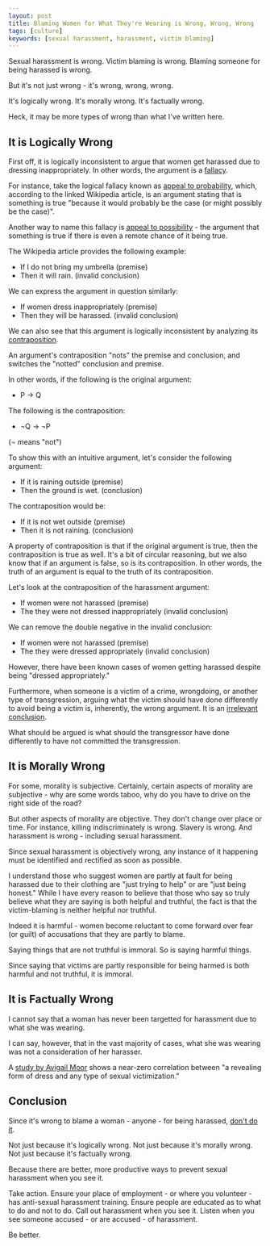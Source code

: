 ```yaml
---
layout: post
title: Blaming Women for What They're Wearing is Wrong, Wrong, Wrong
tags: [culture]
keywords: [sexual harassment, harassment, victim blaming]
---
```


Sexual harassment is wrong. Victim blaming is wrong. Blaming someone for being harassed is wrong.

But it's not just wrong - it's wrong, wrong, wrong.

It's logically wrong. It's morally wrong. It's factually wrong.

Heck, it may be more types of wrong than what I've written here.

## It is Logically Wrong

First off, it is logically inconsistent to argue that women get harassed due to dressing inappropriately. In other words, the argument is a [fallacy](https://en.wikipedia.org/wiki/Fallacy).

For instance, take the logical fallacy known as [appeal to probability](https://en.wikipedia.org/wiki/Appeal_to_probability), which, according to the linked Wikipedia article, is an argument stating that is something is true "because it would probably be the case (or might possibly be the case)".

Another way to name this fallacy is [appeal to possibility](https://www.logicallyfallacious.com/logicalfallacies/Appeal-to-Possibility) - the argument that something is true if there is even a remote chance of it being true.

The Wikipedia article provides the following example:

* If I do not bring my umbrella (premise)
* Then it will rain. (invalid conclusion)

We can express the argument in question similarly:

* If women dress inappropriately (premise)
* Then they will be harassed. (invalid conclusion)

We can also see that this argument is logically inconsistent by analyzing its [contraposition](https://www.mathwords.com/c/contrapositive.htm).

An argument's contraposition "nots" the premise and conclusion, and switches the "notted" conclusion and premise.

In other words, if the following is the original argument:

* P &rarr; Q

The following is the contraposition:

* &not;Q &rarr; &not;P

(&not; means "not")

To show this with an intuitive argument, let's consider the following argument:

* If it is raining outside (premise)
* Then the ground is wet. (conclusion)

The contraposition would be:

* If it is not wet outside (premise)
* Then it is not raining. (conclusion)

A property of contraposition is that if the original argument is true, then the contraposition is true as well. It's a bit of circular reasoning, but we also know that if an argument is false, so is its contraposition. In other words, the truth of an argument is equal to the truth of its contraposition.

Let's look at the contraposition of the harassment argument:

* If women were not harassed (premise)
* The they were not dressed inappropriately (invalid conclusion)

We can remove the double negative in the invalid conclusion:

* If women were not harassed (premise)
* The they were dressed appropriately (invalid conclusion)

However, there have been known cases of women getting harassed despite being "dressed appropriately."

Furthermore, when someone is a victim of a crime, wrongdoing, or another type of transgression, arguing what the victim should have done differently to avoid being a victim is, inherently, the wrong argument. It is an [irrelevant conclusion](https://en.wikipedia.org/wiki/Irrelevant_conclusion).

What should be argued is what should the transgressor have done differently to have not committed the transgression.

## It is Morally Wrong

For some, morality is subjective. Certainly, certain aspects of morality are subjective - why are some words taboo, why do you have to drive on the right side of the road?

But other aspects of morality are objective. They don't change over place or time. For instance, killing indiscriminately is wrong. Slavery is wrong. And harassment is wrong - including sexual harassment.

Since sexual harassment is objectively wrong, any instance of it happening must be identified and rectified as soon as possible.

I understand those who suggest women are partly at fault for being harassed due to their clothing are "just trying to help" or are "just being honest." While I have every reason to believe that those who say so truly believe what they are saying is both helpful and truthful, the fact is that the victim-blaming is neither helpful nor truthful.

Indeed it is harmful - women become reluctant to come forward over fear (or guilt) of accusations that they are partly to blame.

Saying things that are not truthful is immoral. So is saying harmful things.

Since saying that victims are partly responsible for being harmed is both harmful and not truthful, it is immoral.

## It is Factually Wrong

I cannot say that a woman has never been targetted for harassment due to what she was wearing.

I can say, however, that in the vast majority of cases, what she was wearing was not a consideration of her harasser.

A [study by Avigail Moor](https://vc.bridgew.edu/jiws/vol11/iss4/8/) shows a near-zero correlation between "a revealing form of dress and any type of sexual victimization."

## Conclusion

Since it's wrong to blame a woman - anyone - for being harassed, [don't do it](https://www.joehxblog.com/three-simple-ways-to-make-a-difference/#dont-make-the-world-worse).

Not just because it's logically wrong. Not just because it's morally wrong. Not just because it's factually wrong.

Because there are better, more productive ways to prevent sexual harassment when you see it.

Take action. Ensure your place of employment - or where you volunteer - has anti-sexual harassment training. Ensure people are educated as to what to do and not to do. Call out harassment when you see it. Listen when you see someone accused - or are accused - of harassment.

Be better.